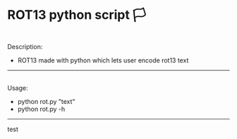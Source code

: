 # ROT13 python script :white_flag:

<br>
Description:

- ROT13 made with python which lets user encode rot13 text

---

<br>
Usage:

- python rot.py "text"
- python rot.py -h

---
test

